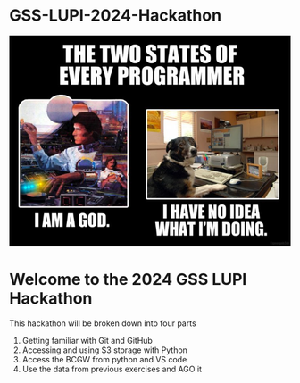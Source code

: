 # GSS-LUPI-2024-Hackathon
![space vs dogs](https://github.com/ElocF/GSS-LUPI-2024-Hackathon/blob/main/media/meme.jpg?raw=true)
# Welcome to the 2024 GSS LUPI Hackathon
This hackathon will be broken down into four parts
1. Getting familiar with Git and GitHub
2. Accessing and using S3 storage with Python
3. Access the BCGW from python and VS code
4. Use the data from previous exercises and AGO it 
